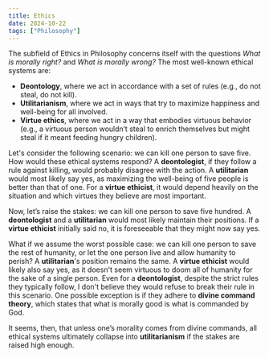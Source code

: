 ```yaml
---
title: Ethics
date: 2024-10-22
tags: ["Philosophy"]
---
```



The subfield of Ethics in Philosophy concerns itself with the questions *What is morally right?* and *What is morally wrong?* The most well-known ethical systems are:

- **Deontology**, where we act in accordance with a set of rules (e.g., do not steal, do not kill).
- **Utilitarianism**, where we act in ways that try to maximize happiness and well-being for all involved.
- **Virtue ethics**, where we act in a way that embodies virtuous behavior (e.g., a virtuous person wouldn’t steal to enrich themselves but might steal if it meant feeding hungry children).

Let's consider the following scenario: we can kill one person to save five. How would these ethical systems respond?
A **deontologist**, if they follow a rule against killing, would probably disagree with the action. A **utilitarian** would most likely say yes, as maximizing the well-being of five people is better than that of one.  For a **virtue ethicist**, it would depend heavily on the situation and which virtues they believe are most important.

Now, let’s raise the stakes: we can kill one person to save five hundred. A **deontologist** and a **utilitarian** would most likely maintain their positions. If a **virtue ethicist** initially said no, it is foreseeable that they might now say yes.

What if we assume the worst possible case: we can kill one person to save the rest of humanity, or let the one person live and allow humanity to perish?
A **utilitarian**'s position remains the same. A **virtue ethicist** would likely also say yes, as it doesn't seem virtuous to doom all of humanity for the sake of a single person.
Even for a **deontologist**, despite the strict rules they typically follow, I don't believe they would refuse to break their rule in this scenario. One possible exception is if they adhere to **divine command theory**, which states that what is morally good is what is commanded by God.

It seems, then, that unless one’s morality comes from divine commands, all ethical systems ultimately collapse into **utilitarianism** if the stakes are raised high enough.


